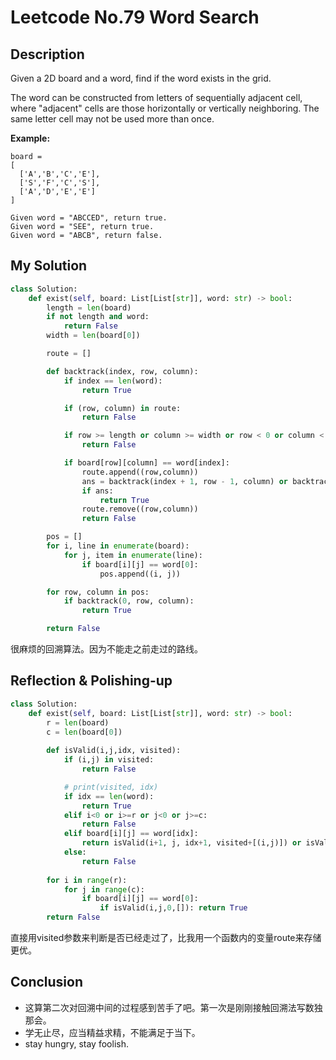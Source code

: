 # Leetcode No.79 Word Search

## Description

Given a 2D board and a word, find if the word exists in the grid.

The word can be constructed from letters of sequentially adjacent cell, where "adjacent" cells are those horizontally or vertically neighboring. The same letter cell may not be used more than once.

**Example:**

```
board =
[
  ['A','B','C','E'],
  ['S','F','C','S'],
  ['A','D','E','E']
]

Given word = "ABCCED", return true.
Given word = "SEE", return true.
Given word = "ABCB", return false.
```

## My Solution

```python
class Solution:
    def exist(self, board: List[List[str]], word: str) -> bool:
        length = len(board)
        if not length and word:
            return False
        width = len(board[0])

        route = []

        def backtrack(index, row, column):
            if index == len(word):
                return True

            if (row, column) in route:
                return False

            if row >= length or column >= width or row < 0 or column < 0:
                return False

            if board[row][column] == word[index]:
                route.append((row,column))
                ans = backtrack(index + 1, row - 1, column) or backtrack(index + 1, row + 1, column) or backtrack(index + 1, row, column - 1) or backtrack(index + 1, row, column + 1)
                if ans:
                    return True
                route.remove((row,column))
                return False

        pos = []
        for i, line in enumerate(board):
            for j, item in enumerate(line):
                if board[i][j] == word[0]:
                    pos.append((i, j))

        for row, column in pos:
            if backtrack(0, row, column):
                return True

        return False
```

很麻烦的回溯算法。因为不能走之前走过的路线。

## Reflection & Polishing-up

```python
class Solution:
    def exist(self, board: List[List[str]], word: str) -> bool:
        r = len(board)
        c = len(board[0])
        
        def isValid(i,j,idx, visited):
            if (i,j) in visited:
                return False

            # print(visited, idx)
            if idx == len(word):
                return True
            elif i<0 or i>=r or j<0 or j>=c:
                return False
            elif board[i][j] == word[idx]:
                return isValid(i+1, j, idx+1, visited+[(i,j)]) or isValid(i-1, j, idx+1,visited+[(i,j)]) or isValid(i, j+1, idx+1,visited+[(i,j)]) or isValid(i, j-1, idx+1,visited+[(i,j)])
            else:
                return False
        
        for i in range(r):
            for j in range(c):
                if board[i][j] == word[0]:
                    if isValid(i,j,0,[]): return True
        return False
```

直接用visited参数来判断是否已经走过了，比我用一个函数内的变量route来存储更优。

## Conclusion

- 这算第二次对回溯中间的过程感到苦手了吧。第一次是刚刚接触回溯法写数独那会。
- 学无止尽，应当精益求精，不能满足于当下。
- stay hungry, stay foolish.